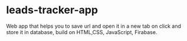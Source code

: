 # leads-tracker-app
Web app that helps you to save url and open it in a new tab on click and store it in database, build on HTML,CSS, JavaScript, Firabase. 
